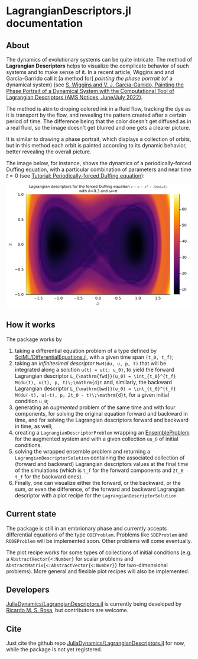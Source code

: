 # LagrangianDescriptors.jl documentation

## About

The dynamics of evolutionary systems can be quite intricate. The method of **Lagrangian Descriptors** helps to visualize the complicate behavior of such systems and to make sense of it. In a recent article, Wiggins and and García-Garrido call it [a method for] *painting the phase portrait* (of a dynamical system) (see [S. Wiggins and V. J. García-Garrido, Painting the Phase Portrait of a Dynamical System with the Computational Tool of Lagrangian Descriptors (AMS Notices, June/July 2022)](https://www.ams.org/journals/notices/202206/noti2489/noti2489.html?adat=June/July%202022&trk=2489&galt=none&cat=feature&pdfissue=202206&pdffile=rnoti-p936.pdf).

The method is akin to droping colored ink in a fluid flow, tracking the dye as it is transport by the flow, and revealing the pattern created after a certain period of time. The difference being that the color doesn't get diffused as in a real fluid, so the image doesn't get blurred and one gets a clearer picture.

It is similar to drawing a phase portrait, which displays a collection of orbits, but in this method each orbit is painted according to its dynamic behavior, better revealing the overall picture.

The image below, for instance, shows the dynamics of a periodically-forced Duffing equation, with a particular combination of parameters and near time $t=0$ (see [Tutorial: Periodically-forced Duffing equation](tutorial_ODEs.md#Periodically-forced-Duffing-equation)):

![Duffing](img/duffing.png)

## How it works

The package works by 
1. taking a differential equation problem of a type defined by [SciML/DifferentialEquations.jl](https://github.com/SciML/DifferentialEquations.jl), with a given time span ``(t_0, t_f)``;
1. taking an *infinitesimal descriptor* ``M=M(du, u, p, t)`` that will be integrated along a solution ``u(t) = u(t; u_0)``, to yield the forward Lagrangian descriptor ``L_{\mathrm{fwd}}(u_0) = \int_{t_0}^{t_f} M(du(t), u(t), p, t)\;\mathrm{d}t`` and, similarly, the backward Lagrangian descriptor ``L_{\mathrm{bwd}}(u_0) = \int_{t_0}^{t_f} M(du(-t), u(-t), p, 2t_0 - t)\;\mathrm{d}t``, for a given initial condition ``u_0``;
1. generating an *augmented* problem of the same time and with four components, for solving the original equation forward and backward in time, and for solving the Lagrangian descriptors forward and backward in time, as well;
1. creating a `LagrangianDescriptorProblem` wrapping an [EnsembleProblem](https://diffeq.sciml.ai/dev/features/ensemble/) for the augmented system and with a given collection ``uu_0`` of initial conditions.
1. solving the wrapped ensemble problem and returning a `LagrangianDescriptorSolution` containing the associated collection of (forward and backward) Lagrangian descriptors values at the final time of the simulations (which is ``t_f`` for the forward components and ``2t_0 - t_f`` for the backward ones).
1. Finally, one can visualize either the forward, or the backward, or the sum, or even the difference, of the forward and backward Lagrangian descriptor with a plot recipe for the `LagrangianDescriptorSolution`.

## Current state

The package is still in an embrionary phase and currently accepts differential equations of the type `ODEProblem`. Problems like `SDEProblem` and `RODEProblem` will be implemented soon. Other problems will come eventually.

The plot recipe works for some types of collections of initial conditions (e.g. a `AbstractVector{<:Number}` for scalar problems and `AbstractMatrix{<:AbstractVector{<:Number}}` for two-dimensional problems). More general and flexible plot recipes will also be implemented.

## Developers

[JuliaDynamics/LagrangianDescriptors.jl](https://github.com/JuliaDynamics/LagrangianDescriptors.jl) is currently being developed by [Ricardo M. S. Rosa](https://rmsrosa.github.io), but contributors are welcome.

## Cite

Just cite the github repo [JuliaDynamics/LagrangianDescriptors.jl](https://github.com/JuliaDynamics/LagrangianDescriptors.jl) for now, while the package is not yet registered.
